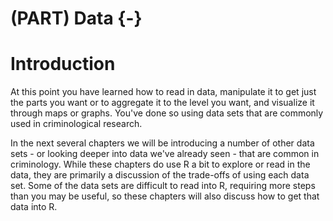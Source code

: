 # (PART) Data {-}

# Introduction

At this point you have learned how to read in data, manipulate it to get just the parts you want or to aggregate it to the level you want, and visualize it through maps or graphs. You've done so using data sets that are commonly used in criminological research.

In the next several chapters we will be introducing a number of other data sets - or looking deeper into data we've already seen - that are common in criminology. While these chapters do use R a bit to explore or read in the data, they are primarily a discussion of the trade-offs of using each data set. Some of the data sets are difficult to read into R, requiring more steps than you may be useful, so these chapters will also discuss how to get that data into R.
